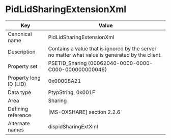 # PidLidSharingExtensionXml

| Key | Value |
|---|---|
| Canonical name | PidLidSharingExtensionXml |
| Description | Contains a value that is ignored by the server no matter what value is generated by the client. |
| Property set | PSETID_Sharing {00062040-0000-0000-C000-000000000046} |
| Property long ID (LID) | 0x00008A21 |
| Data type | PtypString, 0x001F |
| Area | Sharing |
| Defining reference | [MS-OXSHARE] section 2.2.6 |
| Alternate names | dispidSharingExtXml |
